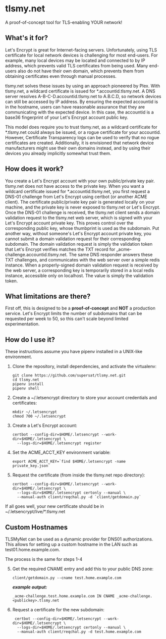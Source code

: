 # tlsmy.net

A proof-of-concept tool for TLS-enabling YOUR network!

## What's it for?

Let's Encrypt is great for Internet-facing servers. Unfortunately, using TLS
certificate for local network devices is challenging for most end-users. For
example, many local devices may be located and connected to by IP address,
which prevents valid TLS certificates from being used. Many end-users also do
not have their own domain, which prevents them from obtaining certificates
even through manual processes.

tlsmy.net solves these issues by using an approach pioneered by Plex. With
tlsmy.net, a wildcard certificate is issued for *.accountid.tlsmy.net. A DNS
server resolves A-B-C-D.accountid.tlsmy.net to A.B.C.D, so network devices can
still be accessed by IP address. By ensuring the expected accountid is in the
hostname, users can have reasonable assurance that they are communicating with
the expected device. In this case, the accountid is a base36 fingerprint of your
Let's Encrypt account public key.

This model does require you to trust tlsmy.net, as a wildcard certificate for
*.tlsmy.net could always be issued, or a rogue certificate for your accountid.
However, Certificate Transparency logs can be used to verify that no rogue
certificates are created. Additionally, it is envisioned that network device
manufacturers might use their own domains instead, and by using their devices
you already implicitly somewhat trust them.

## How does it work?

You create a Let's Encrypt account with your own public/private key pair.
tlsmy.net does not have access to the private key. When you want a wildcard
certificate issued for *.accountid.tlsmy.net, you first request a DNS-01
challenge from Let's Encrypt using certbot (or another ACME client). The
certificate public/private key pair is generated locally on your machine,
and the private key is never exposed to tlsmy.net or Let's Encrypt. Once the
DNS-01 challenge is received, the tlsmy.net client sends a domain validation
request to the tlsmy.net web server, which is signed with your Let's Encrypt
account private key. This proves control over the corresponding public key,
whose thumbprint is used as the subdomain. Put another way, without someone's
Let's Encrypt account private key, you cannot submit a domain validation request
for their corresponding subdomain. The domain validation request is simply the
validation token that Let's Encrypt verifies matches the TXT record for
_acme-challenge.accountid.tlsmy.net. The same DNS responder answers these TXT
challenges, and communicates with the web server over a simple redis instance.
When a properly-signed domain validation request is received by the web server,
a corresponding key is temporarily stored in a local redis instance, accessible
only on localhost. The value is simply the validation token.

## What limitations are there?

First off, this is designed to be a **proof-of-concept** and **NOT** a
production service. Let's Encrypt limits the number of subdomains that can be
requested per week to 50, so this can't scale beyond limited experimentation.

## How do I use it?

These instructions assume you have pipenv installed in a UNIX-like environment.

1) Clone the repository, install dependencies, and activate the virtualenv:
       
       git clone https://github.com/supersat/tlsmy.net.git
       cd tlsmy.net
       pipenv install
       pipenv shell
       
2) Create a ~/.letsencrypt directory to store your account credentials and
   certificates:

       mkdir ~/.letsencrypt
       chmod 700 ~/.letsencrypt
   
3) Create a Let's Encrypt account:

       certbot --config-dir=$HOME/.letsencrypt --work-dir=$HOME/.letsencrypt \
         --logs-dir=$HOME/.letsencrypt register
   
4) Set the ACME_ACCT_KEY environment variable:

       export ACME_ACCT_KEY=`find $HOME/.letsencrypt -name private_key.json`
   
5) Request the certificate (from inside the tlsmy.net repo directory):

       certbot --config-dir=$HOME/.letsencrypt --work-dir=$HOME/.letsencrypt \
         --logs-dir=$HOME/.letsencrypt certonly --manual \
         --manual-auth client/reqchal.py -d `client/getdomain.py`

If all goes well, your new certificate should be in
~/.letsencrypt/live/*.tlsmy.net

## Custom Hostnames

TLSMyNet can be used as a dynamic provider for DNS01 authorizations. This allows for setting up a custom hostname in the LAN such as test01.home.example.com. 

The process is the same for steps 1-4

5)  Get the required CNAME entry and add this to your public DNS zone: 

        client/getdomain.py --cname test.home.example.com

    ***example output:***

        _acme-challenge.test.home.example.com IN CNAME _acme-challenge.<publickey>.tlsmy.net

6) Request a certificate for the new subdomain:

        certbot --config-dir=$HOME/.letsencrypt --work-dir=$HOME/.letsencrypt \
         --logs-dir=$HOME/.letsencrypt certonly --manual \
         --manual-auth client/reqchal.py -d test.home.example.com
